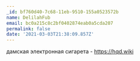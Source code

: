 ```yaml
---
_id: bf760d40-7c68-11eb-9510-155a0523572b
name: DelilahFub
email: bc0a215c8c2bf0402874eab0a5cda207
permalink: false
date: '2021-03-03T21:38:09.857Z'
---
```

дамская электронная сигарета - https://hqd.wiki
